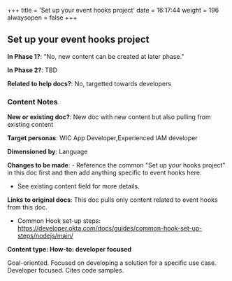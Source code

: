 +++
title = 'Set up your event hooks project'
date = 16:17:44
weight = 196
alwaysopen = false
+++

## Set up your event hooks project

**In Phase 1?**: "No, new content can be created at later phase."

**In Phase 2?**: TBD

**Related to help docs?**: No, targetted towards developers



### Content Notes

**New or existing doc?**: New doc with new content but also pulling from existing content

**Target personas**: WIC App Developer,Experienced IAM developer

**Dimensioned by**: Language

**Changes to be made**: - Reference the common "Set up your hooks project" in this doc first and then add anything specific to event hooks here.
- See existing content field for more details.

**Links to original docs**: This doc pulls only content related to event hooks from this doc.
- Common Hook set-up steps:  https://developer.okta.com/docs/guides/common-hook-set-up-steps/nodejs/main/

**Content type: How-to: developer focused**

Goal-oriented. Focused on developing a solution for a specific use case. Developer focused. Cites code samples.


